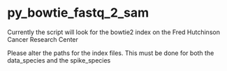 # py_bowtie_fastq_2_sam


Currently the script will look for the bowtie2 index on the Fred Hutchinson Cancer Research Center

Please alter the paths for the index files. This must be done for both the data_species and the spike_species
